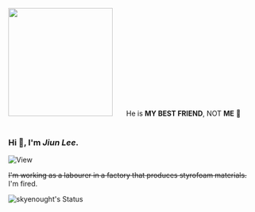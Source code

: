 <img
   src='https://github.com/Skyenought/Skyenought/assets/70408571/88f13168-c058-479d-83ea-161fce31335b' 
   width='210' height='217' /> &nbsp; &nbsp; &nbsp;
   He is **MY BEST FRIEND**, NOT **ME** 🤣
<br><br>

### Hi 👋, I'm *Jiun Lee*.
![View](https://komarev.com/ghpvc/?username=skyenought)
<!--
<img
   src='https://github.com/Skyenought/Skyenought/assets/70408571/3366759e-b544-49ed-b064-c0e10af2a914'
/> &nbsp; &nbsp; &nbsp;
   Me 😅
<br><br>
-->
~~I'm working as a labourer in a factory that produces styrofoam materials.~~
I'm fired.
<!--
**Skyenought/Skyenought** is a ✨ _special_ ✨ repository because its `README.md` (this file) appears on your GitHub profile.

Here are some ideas to get you started:

- 🔭 I’m currently working on ...
- 🌱 I’m currently learning ...
- 👯 I’m looking to collaborate on ...
- 🤔 I’m looking for help with ...
- 💬 Ask me about ...
- 📫 How to reach me: ...
- 😄 Pronouns: ...
- ⚡ Fun fact: ...
-->
![skyenought's Status](https://github-readme-stats.vercel.app/api?username=skyenought&show_icons=true&bg_color=f6fcfe,d0f0fb,edfdf5,f0fff7&title_color=000000&text_color=848fd2)

